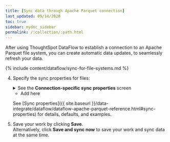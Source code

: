 ```yaml
---
title: [Sync data through Apache Parquet connection]
last_updated: 09/14/2020
toc: true
sidebar: mydoc_sidebar
permalink: /:collection/:path.html
---
```

After using ThoughtSpot DataFlow to establish a connection to an Apache Parquet file system, you can create automatic data updates, to seamlessly refresh your data.

{% include content/dataflow/sync-for-file-systems.md %}

4. Specify the sync properties for files:

   <details>
     <summary>See the <strong>Connection-specific sync properties</strong> screen</summary>
     <p><img src="../../images/dataflow-set-sync-properties-draft.png" alt="Enter sync details" /></p></details>

   * Add here

   See [Sync properties]({{ site.baseurl }}/data-integrate/dataflow/dataflow-apache-parquet-reference.html#sync-properties) for details, defaults, and examples.

5. Save your work by clicking **Save**.<br/>Alternatively, click **Save and sync now** to save your work and sync data at the same time.
